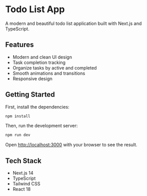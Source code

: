 # Todo List App

A modern and beautiful todo list application built with Next.js and TypeScript.

## Features

- Modern and clean UI design
- Task completion tracking
- Organize tasks by active and completed
- Smooth animations and transitions
- Responsive design

## Getting Started

First, install the dependencies:

```bash
npm install
```

Then, run the development server:

```bash
npm run dev
```

Open [http://localhost:3000](http://localhost:3000) with your browser to see the result.

## Tech Stack

- Next.js 14
- TypeScript
- Tailwind CSS
- React 18

